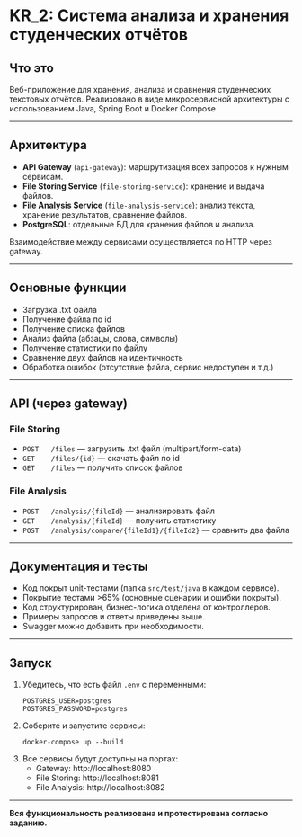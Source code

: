 # KR_2: Система анализа и хранения студенческих отчётов

## Что это

Веб-приложение для хранения, анализа и сравнения студенческих текстовых отчётов. Реализовано в виде микросервисной архитектуры с использованием Java, Spring Boot и Docker Compose

---

## Архитектура

- **API Gateway** (`api-gateway`): маршрутизация всех запросов к нужным сервисам.
- **File Storing Service** (`file-storing-service`): хранение и выдача файлов.
- **File Analysis Service** (`file-analysis-service`): анализ текста, хранение результатов, сравнение файлов.
- **PostgreSQL**: отдельные БД для хранения файлов и анализа.

Взаимодействие между сервисами осуществляется по HTTP через gateway.

---

## Основные функции

- Загрузка .txt файла
- Получение файла по id
- Получение списка файлов
- Анализ файла (абзацы, слова, символы)
- Получение статистики по файлу
- Сравнение двух файлов на идентичность
- Обработка ошибок (отсутствие файла, сервис недоступен и т.д.)

---

## API (через gateway)

### File Storing
- `POST   /files` — загрузить .txt файл (multipart/form-data)
- `GET    /files/{id}` — скачать файл по id
- `GET    /files` — получить список файлов

### File Analysis
- `POST   /analysis/{fileId}` — анализировать файл
- `GET    /analysis/{fileId}` — получить статистику
- `POST   /analysis/compare/{fileId1}/{fileId2}` — сравнить два файла

---

## Документация и тесты

- Код покрыт unit-тестами (папка `src/test/java` в каждом сервисе).
- Покрытие тестами >65% (основные сценарии и ошибки покрыты).
- Код структурирован, бизнес-логика отделена от контроллеров.
- Примеры запросов и ответы приведены выше.
- Swagger можно добавить при необходимости.

---

## Запуск

1. Убедитесь, что есть файл `.env` с переменными:
   ```
   POSTGRES_USER=postgres
   POSTGRES_PASSWORD=postgres
   ```
2. Соберите и запустите сервисы:
   ```
   docker-compose up --build
   ```
3. Все сервисы будут доступны на портах:
   - Gateway: http://localhost:8080
   - File Storing: http://localhost:8081
   - File Analysis: http://localhost:8082

---

**Вся функциональность реализована и протестирована согласно заданию.** 
